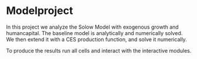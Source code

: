 # Modelproject

In this project we analyze the Solow Model with exogenous growth and humancapital.
The baseline model is analytically and numerically solved.
We then extend it with a CES production function, and solve it numerically.

To produce the results run all cells and interact with the interactive modules.
